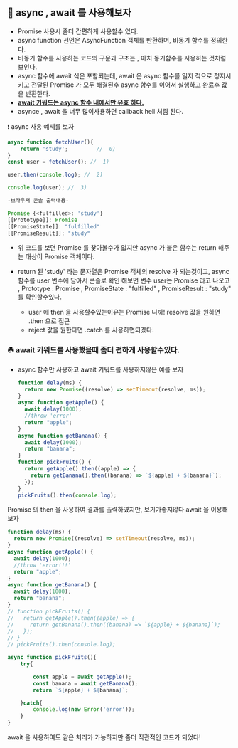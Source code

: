## :rocket:  async , await 를 사용해보자

* Promise 사용시 좀더 간편하게 사용할수 있다.
* async function 선언은 AsyncFunction 객체를 반환하며, 비동기 함수를 정의한다.
* 비동기 함수를 사용하는 코드의 구문과 구조는 , 마치 동기함수를 사용하는 것처럼 보인다.
* async 함수에 await 식은 포함되는데, await 은  async 함수를 일지 적으로 정지시키고 전달된  Promise 가 모두 해결된후 async 함수를 이어서 실행하고 완료후 값을 반환한다.
* <u>**await 키워드는 async 함수 내에서만 유효 하다.**</u>
* asynce , await 을 너무 많이사용하면 callback hell 처럼 된다.



:heavy_exclamation_mark: async 사용 예제를 보자

```javascript
async function fetchUser(){
    return 'study';         //  0)
}
const user = fetchUser(); //  1)

user.then(console.log); //  2)

console.log(user); //  3)
```

```javascript
-브라우저 콘솔 출력내용-

Promise {<fulfilled>: 'study'}
[[Prototype]]: Promise
[[PromiseState]]: "fulfilled"
[[PromiseResult]]: "study"


```





* 위 코드를 보면 Promise 를 찾아볼수가 없지만 async 가 붙은 함수는 return 해주는 대상이 Promise 객체이다.

* return 된 'study' 라는 문자열은 Promise 객체의 resolve 가 되는것이고, async 함수를 user 변수에 담아서 콘솔로 확인 해보면 변수 user는 Promise 라고 나오고 , Prototype : Promise , PromiseState : "fulfilled" , PromiseResult : "study" 를 확인할수있다.
  * user 에 then 을 사용할수있는이유는 Promise 니까! resolve 값을 원하면 .then 으로 접근 
  * reject 값을 원한다면  .catch 를 사용하면되겠다.

### ☘️ await 키워드를 사용했을때  좀더 편하게 사용할수있다.

* async 함수만 사용하고  await 키워드를 사용하지않은 예를 보자

  ```javascript
  function delay(ms) {
    return new Promise((resolve) => setTimeout(resolve, ms));
  }
  async function getApple() {
    await delay(1000);
    //throw 'error'
    return "apple";
  }
  async function getBanana() {
    await delay(1000);
    return "banana";
  }
  function pickFruits() {
    return getApple().then((apple) => {
      return getBanana().then((banana) => `${apple} + ${banana}`);
    });
  }
  pickFruits().then(console.log);
  ```

  

Promise 의 then 을 사용하여 결과를 출력하였지만, 보기가좋지않다 await 을 이용해보자



```javascript
function delay(ms) {
  return new Promise((resolve) => setTimeout(resolve, ms));
}
async function getApple() {
  await delay(1000);
  //throw 'error!!!'
  return "apple";
}
async function getBanana() {
  await delay(1000);
  return "banana";
}
// function pickFruits() {
//   return getApple().then((apple) => {
//     return getBanana().then((banana) => `${apple} + ${banana}`);
//   });
// }
// pickFruits().then(console.log);

async function pickFruits(){
    try{

        const apple = await getApple();
        const banana = await getBanana();
        return `${apple} + ${banana}`;

    }catch{
        console.log(new Error('error'));
    }
}
```

await 을 사용하여도 같은 처리가 가능하지만 좀더 직관적인 코드가 되었다! 


